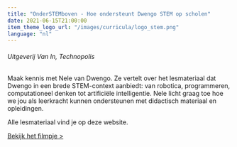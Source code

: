 ```yaml
---
title: "OnderSTEMboven - Hoe ondersteunt Dwengo STEM op scholen"
date: 2021-06-15T21:00:00
item_theme_logo_url: "/images/curricula/logo_stem.png"
language: "nl"
---
```

###### Uitgeverij Van In, Technopolis
Maak kennis met Nele van Dwengo. Ze vertelt over het lesmateriaal dat Dwengo in een brede STEM-context aanbiedt: van robotica, programmeren, 
computationeel denken tot artificiële intelligentie. Nele licht graag toe hoe we jou als leerkracht kunnen ondersteunen met didactisch materiaal en opleidingen.

Alle lesmateriaal vind je op deze website.

[Bekijk het filmpje >](https://www.youtube.com/watch?v=3z2lbx8P5kA)
